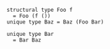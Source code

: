```unison:error
structural type Foo f
  = Foo (f ())
unique type Baz = Baz (Foo Bar)

unique type Bar 
  = Bar Baz
```
